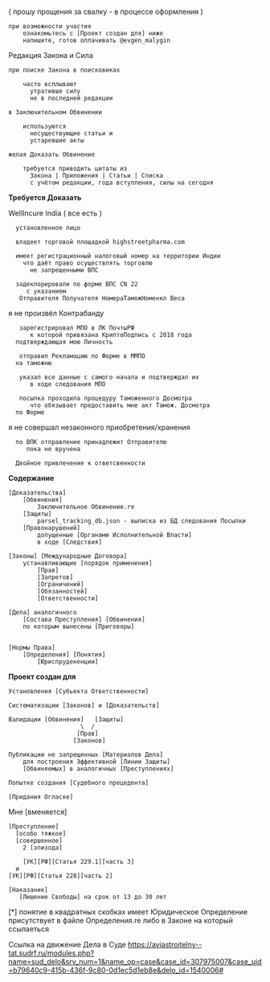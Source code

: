 ( прошу прощения за свалку - в процессе оформления )

    при возможности участия 
        ознакомьтесь с [Проект создан для] ниже
        напишите, готов оплачивать @evgen_malygin

Редакция Закона и Сила

    при поиске Закона в поисковиках 

        часто всплывают
          утративше силу
          не в последней редакции

    в Заключительном Обвинении 
 
        используются
          несуществующие статьи и 
          устаревшие акты

    желая Доказать Обвинение 

        требуется приводить цитаты из 
          Закона | Приложения | Статьи | Списка
          с учётом редакции, года вступления, силы на сегодня


**Требуется Доказать**

  WellIncure India ( все есть )
      
      установленное лицо
  
      владеет торговой площадкой highstreetpharma.com
      
      имеет регистрационный налоговый номер на территории Индии
        что даёт право осуществлять торговлю
          не запрещенными ВПС

      задеклорировали по форме ВПС CN 22
         с указанием 
	   Отправителя Получателя НомераТаможНоменкл Веса
	 

   я не произвёл Контрабанду

       зарегистрировал МПО в ЛК ПочтыРФ
          к которой привязана КриптоПодпись с 2018 года
	  подтверждающая мою Личность

       отправил Рекламацию по Форме в ММПО
	  на таможню 

       указал все данные с самого начала и подтверждал их
          в ходе следования МПО

       посылка проходила процедуру Таможенного Досмотра
          что обязывает предоставить мне акт Тамож. Досмотра
	  по Форме

   я не совершал незаконного приобретения/хранения

      по ВПК отправление принадлежит Отправителю
         пока не вручена

      Двойное привлечение к ответсвенности


**Содержание**

    [Доказательства]
        [Обвинения]
            Заключительное Обвинение.re
        [Защиты]
            parsel_tracking_db.json - выписка из БД следования Посылки
        [Правонарушений]
            допущенные [Органами Исполнительной Власти]
            в ходе [Следствия]

    [Законы] [Международные Договора]
        устанавливающие [порядок применения]
            [Прав]
            [Запретов]
            [Ограничений]
            [Обязанностей]
            [Ответственности]

    [Дела] аналогичного 
        [Состава Преступления] [Обвинения]
        по которым вынесены [Приговоры]


    [Нормы Права]
        [Определения] [Понятия]
            [Юриспрудененции] 

**Проект создан для**

    Установления [Субьекта Ответственности]

    Систематизации [Законов] и [Доказательств]
			
    Валидации [Обвинения]   [Защиты] 
                        \  /
                       [Прав] 
                      [Законов]    

    Публикации не запрещенных [Материалов Дела] 
        для построения Эффективной [Линии Защиты]
        [Обвиняемых] в аналогичных [Преступлениях]

    Попытке создания [Судебного прецедента] 

    [Придания Огласке]

Мне [вменяется]

    [Преступление]
      [особо тяжкое]
      [cовершенное] 
        2 [эпизода]
      
        [УК][РФ][Статья 229.1][часть 3] 
	  и 
	[УК][РФ][Статья 228][часть 2]

    [Наказание]
       [Лишение Свободы] на срок от 13 до 30 лет


[*] понятие в квадратных скобках
    имеет Юридическое Определение
    присутствует 
        в файле Определения.re
        либо в Законе на который ссылаеться


Ссылка на движение Дела в Суде
    https://aviastroitelny--tat.sudrf.ru/modules.php?name=sud_delo&srv_num=1&name_op=case&case_id=307975007&case_uid=b79640c9-415b-436f-9c80-0d1ec5d1eb8e&delo_id=1540006#

